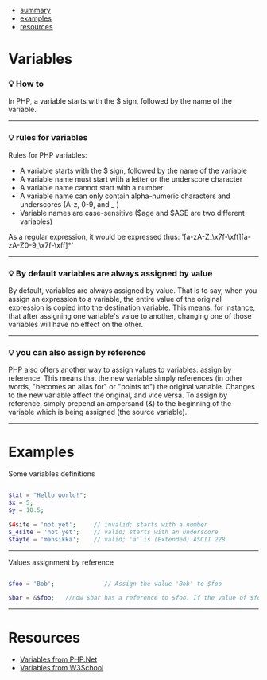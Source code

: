 
* [summary](#variables)
* [examples](#examples)
* [resources](#resources)

# Variables

### :bulb: **How to**
 
 In PHP, a variable starts with the $ sign, followed by the name of the variable.
 
 ----

### :bulb: **rules for variables**
 
Rules for PHP variables:
 
 * A variable starts with the $ sign, followed by the name of the variable
 * A variable name must start with a letter or the underscore character
 * A variable name cannot start with a number
 * A variable name can only contain alpha-numeric characters and underscores (A-z, 0-9, and _ )
 * Variable names are case-sensitive ($age and $AGE are two different variables)  
 
As a regular expression, it would be expressed thus: '[a-zA-Z_\x7f-\xff][a-zA-Z0-9_\x7f-\xff]*'
 
----
 
### :bulb: **By default variables are always assigned by value**
 
By default, variables are always assigned by value. That is to say, when you assign an expression to a variable, the entire value of the original expression is copied into the destination variable. This means, for instance, that after assigning one variable's value to another, changing one of those variables will have no effect on the other.
 
---- 
 
### :bulb: **you can also assign by reference**
 
PHP also offers another way to assign values to variables: assign by reference. This means that the new variable simply references (in other words, "becomes an alias for" or "points to") the original variable. Changes to the new variable affect the original, and vice versa.
To assign by reference, simply prepend an ampersand (&) to the beginning of the variable which is being assigned (the source variable). 

----

# Examples

Some variables definitions
 
 ```php
 
 $txt = "Hello world!";
 $x = 5;
 $y = 10.5;
 
 $4site = 'not yet';     // invalid; starts with a number
 $_4site = 'not yet';    // valid; starts with an underscore
 $täyte = 'mansikka';    // valid; 'ä' is (Extended) ASCII 228.
 
 ```
 
 ----
 
 Values assignment by reference
 
 ```php
 
 $foo = 'Bob';              // Assign the value 'Bob' to $foo
 
 $bar = &$foo;   //now $bar has a reference to $foo. If the value of $foo changes, $bar will have the new value
 
 ```


---

# Resources

* [Variables from PHP.Net ](http://php.net/manual/en/language.variables.php)
* [Variables from W3School](http://www.w3schools.com/php/php_variables.asp)

